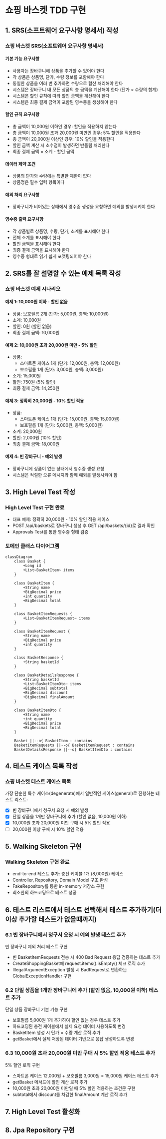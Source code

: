 # 쇼핑 바스켓 TDD 구현

## 1. **SRS(소프트웨어 요구사항 명세서) 작성**

### 쇼핑 바스켓 SRS(소프트웨어 요구사항 명세서)

#### 기본 기능 요구사항
- 사용자는 장바구니에 상품을 추가할 수 있어야 한다
- 각 상품은 상품명, 단가, 수량 정보를 포함해야 한다
- 동일한 상품을 여러 번 추가하면 수량으로 합산 처리해야 한다
- 시스템은 장바구니 내 모든 상품의 총 금액을 계산해야 한다 (단가 × 수량의 합계)
- 시스템은 할인 규칙에 따라 할인 금액을 계산해야 한다
- 시스템은 최종 결제 금액이 포함된 영수증을 생성해야 한다

#### 할인 규칙 요구사항
- 총 금액이 10,000원 이하인 경우: 할인을 적용하지 않는다
- 총 금액이 10,000원 초과 20,000원 미만인 경우: 5% 할인을 적용한다
- 총 금액이 20,000원 이상인 경우: 10% 할인을 적용한다
- 할인 금액 계산 시 소수점이 발생하면 반올림 처리한다
- 최종 결제 금액 = 소계 - 할인 금액

#### 데이터 제약 조건
- 상품의 단가와 수량에는 특별한 제한이 없다
- 상품명은 필수 입력 항목이다

#### 예외 처리 요구사항
- 장바구니가 비어있는 상태에서 영수증 생성을 요청하면 예외를 발생시켜야 한다

#### 영수증 출력 요구사항
- 각 상품별로 상품명, 수량, 단가, 소계를 표시해야 한다
- 전체 소계를 표시해야 한다
- 할인 금액을 표시해야 한다
- 최종 결제 금액을 표시해야 한다
- 영수증 형태로 읽기 쉽게 포맷팅되어야 한다

## 2. **SRS를 잘 설명할 수 있는 예제 목록 작성**

### 쇼핑 바스켓 예제 시나리오

#### 예제 1: 10,000원 이하 - 할인 없음
- 상품: 보호필름 2개 (단가: 5,000원, 총액: 10,000원)
- 소계: 10,000원
- 할인: 0원 (할인 없음)
- 최종 결제 금액: 10,000원

#### 예제 2: 10,000원 초과 20,000원 미만 - 5% 할인
- 상품: 
  - 스마트폰 케이스 1개 (단가: 12,000원, 총액: 12,000원)
  - 보호필름 1개 (단가: 3,000원, 총액: 3,000원)
- 소계: 15,000원
- 할인: 750원 (5% 할인)
- 최종 결제 금액: 14,250원

#### 예제 3: 정확히 20,000원 - 10% 할인 적용
- 상품:
  - 스마트폰 케이스 1개 (단가: 15,000원, 총액: 15,000원)
  - 보호필름 1개 (단가: 5,000원, 총액: 5,000원)
- 소계: 20,000원
- 할인: 2,000원 (10% 할인)
- 최종 결제 금액: 18,000원

#### 예제 4: 빈 장바구니 - 예외 발생
- 장바구니에 상품이 없는 상태에서 영수증 생성 요청
- 시스템은 적절한 오류 메시지와 함께 예외를 발생시켜야 함

## 3. **High Level Test 작성**

### High Level Test 구현 완료
- 대표 예제: 정확히 20,000원 - 10% 할인 적용 케이스
- POST /api/baskets로 장바구니 생성 후 GET /api/baskets/{id}로 결과 확인
- Approvals Test를 통한 영수증 형태 검증

### 도메인 클래스 다이어그램

```mermaid
classDiagram
    class Basket {
        +Long id
        +List~BasketItem~ items
    }
    
    class BasketItem {
        +String name
        +BigDecimal price
        +int quantity
        +BigDecimal total
    }
    
    class BasketItemRequests {
        +List~BasketItemRequest~ items
    }
    
    class BasketItemRequest {
        +String name
        +BigDecimal price
        +int quantity
    }
    
    class BasketResponse {
        +String basketId
    }
    
    class BasketDetailsResponse {
        +String basketId
        +List~BasketItemDto~ items
        +BigDecimal subtotal
        +BigDecimal discount
        +BigDecimal finalAmount
    }
    
    class BasketItemDto {
        +String name
        +int quantity
        +BigDecimal price
        +BigDecimal total
    }
    
    Basket ||--o{ BasketItem : contains
    BasketItemRequests ||--o{ BasketItemRequest : contains
    BasketDetailsResponse ||--o{ BasketItemDto : contains
```

## 4. **테스트 케이스 목록 작성**

### 쇼핑 바스켓 테스트 케이스 목록

가장 단순한 특수 케이스(degenerate)에서 일반적인 케이스(general)로 진행하는 테스트 리스트:

- [X] 빈 장바구니에서 청구서 요청 시 예외 발생
- [X] 단일 상품을 1개만 장바구니에 추가 (할인 없음, 10,000원 이하)
- [X] 10,000원 초과 20,000원 미만 구매 시 5% 할인 적용
- [ ] 20,000원 이상 구매 시 10% 할인 적용

## 5. **Walking Skeleton 구현**

### Walking Skeleton 구현 완료
- end-to-end 테스트 추가: 충전 케이블 1개 (8,000원) 케이스
- Controller, Repository, Domain Model 구조 완성
- FakeRepository를 통한 in-memory 저장소 구현
- 최소한의 하드코딩으로 테스트 성공

## 6. **테스트 리스트에서 테스트 선택해서 테스트 추가하기(더 이상 추가할 테스트가 없을때까지)**

### 6.1 빈 장바구니에서 청구서 요청 시 예외 발생 테스트 추가

빈 장바구니 예외 처리 테스트 구현
- 빈 BasketItemRequests 전송 시 400 Bad Request 응답 검증하는 테스트 추가
- CreateShoppingBasket에 request.items().isEmpty() 체크 로직 추가
- IllegalArgumentException 발생 시 BadRequest로 변환하는 GlobalExceptionHandler 구현

### 6.2 단일 상품을 1개만 장바구니에 추가 (할인 없음, 10,000원 이하) 테스트 추가

단일 상품 장바구니 기본 기능 구현
- 보호필름 5,000원 1개 추가하여 할인 없는 경우 테스트 추가
- 하드코딩된 충전 케이블에서 실제 요청 데이터 사용하도록 변경
- BasketItem 생성 시 단가 × 수량 계산 로직 추가
- getBasket에서 실제 저장된 데이터 기반으로 응답 생성하도록 변경

### 6.3 10,000원 초과 20,000원 미만 구매 시 5% 할인 적용 테스트 추가

5% 할인 로직 구현
- 스마트폰 케이스 12,000원 + 보호필름 3,000원 = 15,000원 케이스 테스트 추가
- getBasket 메서드에 할인 계산 로직 추가
- 10,000원 초과 20,000원 미만일 때 5% 할인 적용하는 조건문 구현
- subtotal에서 discount를 차감한 finalAmount 계산 로직 추가

## 7. **High Level Test 활성화**

## 8. **Jpa Repository 구현**
